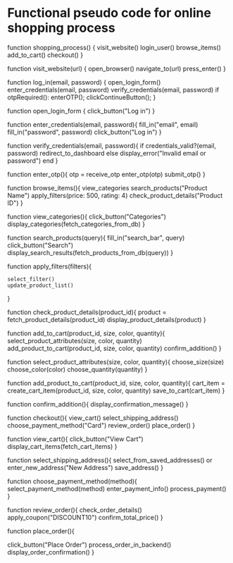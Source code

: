 # Functional pseudo code for online shopping process

<!-- Shopping (High level of abstraction) -->
function shopping_process()
{
    visit_website()
    login_user()
    browse_items()
    add_to_cart()
    checkout()
}

<!-- Visit Website -->
function visit_website(url)
{
    open_browser()
    navigate_to(url)
    press_enter()
}

<!-- Log in User -->
function log_in(email, password)
{
    open_login_form()
    enter_credentials(email, password)
    verify_credentials(email, password)
    if otpRequired():
        enterOTP();
    clickContinueButton();
}

function open_login_form
{
    click_button("Log in")
}
  

function enter_credentials(email, password){
    fill_in("email", email)
    fill_in("password", password)
    click_button("Log in")
}

function verify_credentials(email, password){
    if credentials_valid?(email, password)
        redirect_to_dashboard
    else
        display_error("Invalid email or password")
    end
}

function enter_otp(){
    otp = receive_otp
    enter_otp(otp)
    submit_otp()
}
  
<!-- Browse Items -->

function browse_items(){
    view_categories
    search_products("Product Name")
    apply_filters(price: 500, rating: 4)
    check_product_details("Product ID")
}

function view_categories(){
    click_button("Categories")
    display_categories(fetch_categories_from_db)
}

function search_products(query){
    fill_in("search_bar", query)
    click_button("Search")
    display_search_results(fetch_products_from_db(query))
}

function apply_filters(filters){
 
    select_filter()
    update_product_list()
}

function check_product_details(product_id){
    product = fetch_product_details(product_id)
    display_product_details(product)
}

<!-- Add to Cart -->
function add_to_cart(product_id, size, color, quantity){
    select_product_attributes(size, color, quantity)
    add_product_to_cart(product_id, size, color, quantity)
    confirm_addition()
}

function select_product_attributes(size, color, quantity){
    choose_size(size)
    choose_color(color)
    choose_quantity(quantity)
}

function add_product_to_cart(product_id, size, color, quantity){
    cart_item = create_cart_item(product_id, size, color, quantity)
    save_to_cart(cart_item)
}

function confirm_addition(){
    display_confirmation_message()
}

<!-- Checkout -->

function checkout(){
    view_cart()
    select_shipping_address()
    choose_payment_method("Card")
    review_order()
    place_order()
}

function view_cart(){
  click_button("View Cart")
  display_cart_items(fetch_cart_items)
}

function select_shipping_address(){
  select_from_saved_addresses()
  or
  enter_new_address("New Address")
  save_address()
}

function choose_payment_method(method){
    select_payment_method(method)
    enter_payment_info()
    process_payment()
}

function review_order(){
    check_order_details()
    apply_coupon("DISCOUNT10")
    confirm_total_price()
}

function place_order(){

  click_button("Place Order")
  process_order_in_backend()
  display_order_confirmation()
}



